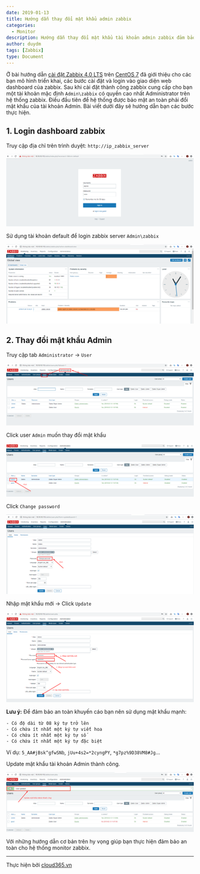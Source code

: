 ```yaml
---
date: 2019-01-13
title: Hướng dẫn thay đổi mật khẩu admin zabbix
categories:
  - Monitor
description: Hướng dẫn thay đổi mật khẩu tài khoản admin zabbix đảm bảo an toàn cho hệ thống.
author: duydm
tags: [Zabbix]
type: Document
---
```


Ở bài hướng dẫn <a href="https://blog.cloud365.vn/monitor/cai-dat-zabbix-4-lts-tren-centos7/" target="_blank">cài đặt Zabbix 4.0 LTS</a> trên <a href="https://blog.cloud365.vn/linux/huong-dan-cai-dat-centos7/" target="_blank">CentOS 7</a> đã giới thiệu cho các bạn mô hình triển khai, các bước cài đặt và login vào giao diện web dashboard của zabbix. Sau khi cài đặt thành công zabbix cung cấp cho bạn một tài khoản mặc định `Admin\zabbix` có quyền cao nhất Administrator trên hệ thống zabbix. Điều đầu tiên để hệ thống được bảo mật an toàn phải đổi mật khẩu của tài khoản Admin. Bài viết dưới đây sẽ hướng dẫn bạn các bước thực hiện.

## 1. Login dashboard zabbix

Truy cập địa chỉ trên trình duyệt: `http://ip_zabbix_server`

![](/images/img-change-pass-admin-zabbix/Screenshot_953.png)

Sử dụng tài khoản default để login zabbix server `Admin\zabbix`

![](/images/img-change-pass-admin-zabbix/Screenshot_952.png)

## 2. Thay đổi mật khẩu Admin

Truy cập tab `Administrator` -> `User`

![](/images/img-change-pass-admin-zabbix/Screenshot_954.png)

Click user `Admin` muốn thay đổi mật khẩu

![](/images/img-change-pass-admin-zabbix/Screenshot_955.png)

Click `Change password`

![](/images/img-change-pass-admin-zabbix/Screenshot_956.png)

Nhập mật khẩu mới -> Click `Update`

![](/images/img-change-pass-admin-zabbix/Screenshot_957.png)

**Lưu ý:** Để đảm bảo an toàn khuyến cáo bạn nên sử dụng mật khẩu mạnh:

```
- Có độ dài từ 08 ký tự trở lên
- Có chứa ít nhất một ký tự viết hoa
- Có chứa ít nhất một ký tự số
- Có chứa ít nhất một ký tự đặc biệt
```

Ví dụ: `5_AA#jBsk^gfwSNb`, `jUu+4s2=*2cyngPY`, `*g7pz%9D38VM8#Jg`...

Update mật khẩu tài khoản Admin thành công.

![](/images/img-change-pass-admin-zabbix/Screenshot_959.png)

Với những hướng dẫn cơ bản trên hy vọng giúp bạn thực hiện đảm bảo an toàn cho hệ thống monitor zabbix.

---
Thực hiện bởi <a href="https://cloud365.vn/" target="_blank">cloud365.vn</a>